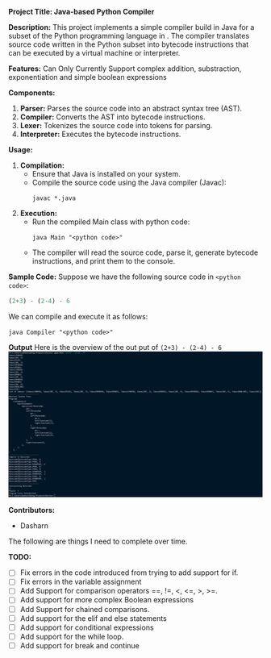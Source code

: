 **Project Title: Java-based Python Compiler**

**Description:**
This project implements a simple compiler build in Java for a subset of the Python programming language in . The compiler translates source code written in the Python subset into bytecode instructions that can be executed by a virtual machine or interpreter.


**Features:**
Can Only Currently Support complex addition, substraction, exponentiation and simple boolean expressions 


**Components:**
1. **Parser:** Parses the source code into an abstract syntax tree (AST).
2. **Compiler:** Converts the AST into bytecode instructions.
3. **Lexer:** Tokenizes the source code into tokens for parsing.
4. **Interpreter:** Executes the bytecode instructions.

**Usage:**
1. **Compilation:**
   - Ensure that Java is installed on your system.
   - Compile the source code using the Java compiler (Javac):
     ```
     javac *.java
     ```
2. **Execution:**
   - Run the compiled Main class with python code:
     ```
     java Main "<python code>"
     ```
   - The compiler will read the source code, parse it, generate bytecode instructions, and print them to the console.

**Sample Code:**
Suppose we have the following source code in `<python code>`:
```python
(2+3) - (2-4) - 6
```
We can compile and execute it as follows:
```
java Compiler "<python code>"
```
**Output**
Here is the overview of the out put of `(2+3) - (2-4) - 6`
![Output](img\output.png)

**Contributors:**
- Dasharn

The following are things I need to complete over time.

**TODO:**
- [ ] Fix errors in the code introduced from trying to add support for if.
- [ ] Fix errors in the variable assignment
- [ ] Add Support for comparison operators ==, !=, <, <=, >, >=.
- [ ] Add support for more complex Boolean expressions
- [ ] Add Support for chained comparisons.
- [ ] Add support for the elif and else statements
- [ ] Add support for conditional expressions
- [ ] Add support for the while loop.
- [ ] Add support for break and continue